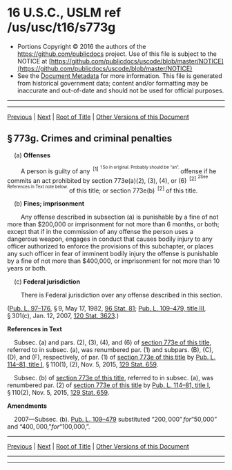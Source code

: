 ---
---

# 16 U.S.C., USLM ref /us/usc/t16/s773g

* Portions Copyright © 2016 the authors of the https://github.com/publicdocs project.
  Use of this file is subject to the NOTICE at [https://github.com/publicdocs/uscode/blob/master/NOTICE](https://github.com/publicdocs/uscode/blob/master/NOTICE)
* See the [Document Metadata](././../../../../..//README.md) for more information.
  This file is generated from historical government data; content and/or formatting may be inaccurate and out-of-date and should not be used for official purposes.

----------
----------

[Previous](./../../../../..//us/usc/t16/ch10/schIV/m__us_usc_t16_s773f.md) | [Next](./../../../../..//us/usc/t16/ch10/schIV/m__us_usc_t16_s773h.md) | [Root of Title](./../../../../../) | [Other Versions of this Document](https://publicdocs.github.io/go/links?ns=uslm&ref=%2Fus%2Fusc%2Ft16%2Fs773g)

## § 773g. Crimes and criminal penalties

    (a) __Offenses__ 

        A person is guilty of any  <sup>\[1\]</sup>  <sup><sup> 1 So in original. Probably should be “an”. </sup></sup>  offense if he commits an act prohibited by section 773e(a)(2), (3), (4), or (6)  <sup>\[2\]</sup>  <sup><sup> 2See References in Text note below. </sup></sup>  of this title; or section 773e(b)  <sup>\[2\]</sup>  of this title.

    (b) __Fines; imprisonment__ 

        Any offense described in subsection (a) is punishable by a fine of not more than $200,000 or imprisonment for not more than 6 months, or both; except that if in the commission of any offense the person uses a dangerous weapon, engages in conduct that causes bodily injury to any officer authorized to enforce the provisions of this subchapter, or places any such officer in fear of imminent bodily injury the offense is punishable by a fine of not more than $400,000, or imprisonment for not more than 10 years or both.

    (c) __Federal jurisdiction__ 

        There is Federal jurisdiction over any offense described in this section.

([Pub. L. 97–176][/us/pl/97/176], § 9, May 17, 1982, [96 Stat. 81][/us/stat/96/81]; [Pub. L. 109–479, title III][/us/pl/109/479/tIII], § 301(c), Jan. 12, 2007, [120 Stat. 3623][/us/stat/120/3623].)

 __References in Text__ 

    Subsec. (a) and pars. (2), (3), (4), and (6) of [section 773e of this title][/us/usc/t16/s773e], referred to in subsec. (a), was renumbered par. (1) and subpars. (B), (C), (D), and (F), respectively, of par. (1) of [section 773e of this title][/us/usc/t16/s773e] by [Pub. L. 114–81, title I][/us/pl/114/81/tI], § 110(1), (2), Nov. 5, 2015, [129 Stat. 659][/us/stat/129/659].

    Subsec. (b) of [section 773e of this title][/us/usc/t16/s773e], referred to in subsec. (a), was renumbered par. (2) of [section 773e of this title][/us/usc/t16/s773e] by [Pub. L. 114–81, title I][/us/pl/114/81/tI], § 110(2), Nov. 5, 2015, [129 Stat. 659][/us/stat/129/659].

 __Amendments__ 

    2007—Subsec. (b). [Pub. L. 109–479][/us/pl/109/479] substituted “$200,000” for “$50,000” and “$400,000,” for “$100,000,”.

----------

[Previous](./../../../../..//us/usc/t16/ch10/schIV/m__us_usc_t16_s773f.md) | [Next](./../../../../..//us/usc/t16/ch10/schIV/m__us_usc_t16_s773h.md) | [Root of Title](./../../../../../) | [Other Versions of this Document](https://publicdocs.github.io/go/links?ns=uslm&ref=%2Fus%2Fusc%2Ft16%2Fs773g)

----------
----------

[/us/pl/97/176]: https://publicdocs.github.io/go/links?ns=uslm&ref=%2Fus%2Fpl%2F97%2F176
[/us/stat/96/81]: https://publicdocs.github.io/go/links?ns=uslm&ref=%2Fus%2Fstat%2F96%2F81
[/us/pl/109/479/tIII]: https://publicdocs.github.io/go/links?ns=uslm&ref=%2Fus%2Fpl%2F109%2F479%2FtIII
[/us/stat/120/3623]: https://publicdocs.github.io/go/links?ns=uslm&ref=%2Fus%2Fstat%2F120%2F3623
[/us/usc/t16/s773e]: https://publicdocs.github.io/go/links?ns=uslm&ref=%2Fus%2Fusc%2Ft16%2Fs773e
[/us/usc/t16/s773e]: https://publicdocs.github.io/go/links?ns=uslm&ref=%2Fus%2Fusc%2Ft16%2Fs773e
[/us/pl/114/81/tI]: https://publicdocs.github.io/go/links?ns=uslm&ref=%2Fus%2Fpl%2F114%2F81%2FtI
[/us/stat/129/659]: https://publicdocs.github.io/go/links?ns=uslm&ref=%2Fus%2Fstat%2F129%2F659
[/us/usc/t16/s773e]: https://publicdocs.github.io/go/links?ns=uslm&ref=%2Fus%2Fusc%2Ft16%2Fs773e
[/us/usc/t16/s773e]: https://publicdocs.github.io/go/links?ns=uslm&ref=%2Fus%2Fusc%2Ft16%2Fs773e
[/us/pl/114/81/tI]: https://publicdocs.github.io/go/links?ns=uslm&ref=%2Fus%2Fpl%2F114%2F81%2FtI
[/us/stat/129/659]: https://publicdocs.github.io/go/links?ns=uslm&ref=%2Fus%2Fstat%2F129%2F659
[/us/pl/109/479]: https://publicdocs.github.io/go/links?ns=uslm&ref=%2Fus%2Fpl%2F109%2F479


